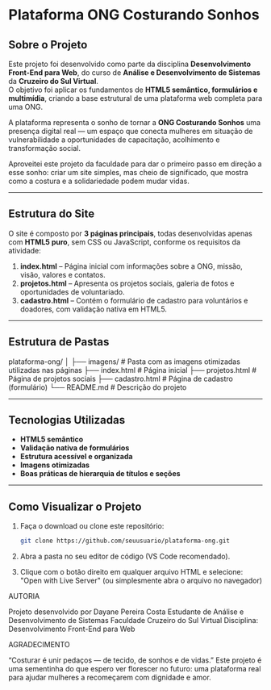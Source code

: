 # Plataforma ONG Costurando Sonhos

## Sobre o Projeto

Este projeto foi desenvolvido como parte da disciplina **Desenvolvimento Front-End para Web**, do curso de **Análise e Desenvolvimento de Sistemas** da **Cruzeiro do Sul Virtual**.  
O objetivo foi aplicar os fundamentos de **HTML5 semântico, formulários e multimídia**, criando a base estrutural de uma plataforma web completa para uma ONG.

A plataforma representa o sonho de tornar a **ONG Costurando Sonhos** uma presença digital real — um espaço que conecta mulheres em situação de vulnerabilidade a oportunidades de capacitação, acolhimento e transformação social.

Aproveitei este projeto da faculdade para dar o primeiro passo em direção a esse sonho: criar um site simples, mas cheio de significado, que mostra como a costura e a solidariedade podem mudar vidas. 

---

## Estrutura do Site

O site é composto por **3 páginas principais**, todas desenvolvidas apenas com **HTML5 puro**, sem CSS ou JavaScript, conforme os requisitos da atividade:

1. **index.html** – Página inicial com informações sobre a ONG, missão, visão, valores e contatos.  
2. **projetos.html** – Apresenta os projetos sociais, galeria de fotos e oportunidades de voluntariado.  
3. **cadastro.html** – Contém o formulário de cadastro para voluntários e doadores, com validação nativa em HTML5.

---

## Estrutura de Pastas

plataforma-ong/
│
├── imagens/ # Pasta com as imagens otimizadas utilizadas nas páginas
├── index.html # Página inicial
├── projetos.html # Página de projetos sociais
├── cadastro.html # Página de cadastro (formulário)
└── README.md # Descrição do projeto


---

## Tecnologias Utilizadas

- **HTML5 semântico**
- **Validação nativa de formulários**
- **Estrutura acessível e organizada**
- **Imagens otimizadas**
- **Boas práticas de hierarquia de títulos e seções**

---

## Como Visualizar o Projeto

1. Faça o download ou clone este repositório:
   ```bash
   git clone https://github.com/seuusuario/plataforma-ong.git
2. Abra a pasta no seu editor de código (VS Code recomendado).

3. Clique com o botão direito em qualquer arquivo HTML e selecione:
"Open with Live Server"
(ou simplesmente abra o arquivo no navegador)

AUTORIA

Projeto desenvolvido por Dayane Pereira Costa
 Estudante de Análise e Desenvolvimento de Sistemas
 Faculdade Cruzeiro do Sul Virtual
 Disciplina: Desenvolvimento Front-End para Web

AGRADECIMENTO

“Costurar é unir pedaços — de tecido, de sonhos e de vidas.”
Este projeto é uma sementinha do que espero ver florescer no futuro:
uma plataforma real para ajudar mulheres a recomeçarem com dignidade e amor.
